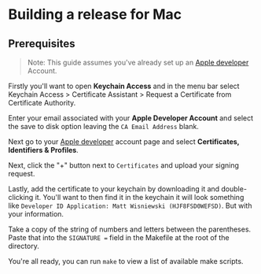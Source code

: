 # Building a release for Mac

## Prerequisites

> Note: This guide assumes you've already set up an [Apple developer](https://developer.apple.com/account) Account.

Firstly you'll want to open **Keychain Access** and in the menu bar select Keychain Access > Certificate Assistant > Request a Certificate from Certificate Authority.

Enter your email associated with your **Apple Developer Account** and select the save to disk option leaving the `CA Email Address` blank.

Next go to your [Apple developer](https://developer.apple.com/account) account page and select **Certificates, Identifiers & Profiles**.

Next, click the "+" button next to `Certificates` and upload your signing request.

Lastly, add the certificate to your keychain by downloading it and double-clicking it. You'll want to then find it in the keychain it will look something like `Developer ID Application: Matt Wisniewski (HJF8FSD0WEFSD)`. But with your information.

Take a copy of the string of numbers and letters between the parentheses. Paste that into the `SIGNATURE =` field in the Makefile at the root of the directory.

You're all ready, you can run `make` to view a list of available make scripts.
